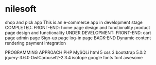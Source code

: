 # nilesoft
shop and pick app
This is an e-commerce app in development stage
COMPLETED:
  FRONT-END:
    home page
      design and functionality
    product page
      design and functionality
UNDER DEVELOPMENT:
  FRONT-END:
    cart page
    admin page
    Sign-up page
    log-in page
  BACK-END
    Dynamic content rendering 
    payment integration
    
    
PROGRAMMING APPROACH
PHP
MySQLi
html 5
css 3
bootstrap 5.0.2
jquery-3.6.0
OwlCarousel2-2.3.4
isotope
google fonts
font awesome


    
      
    
    
